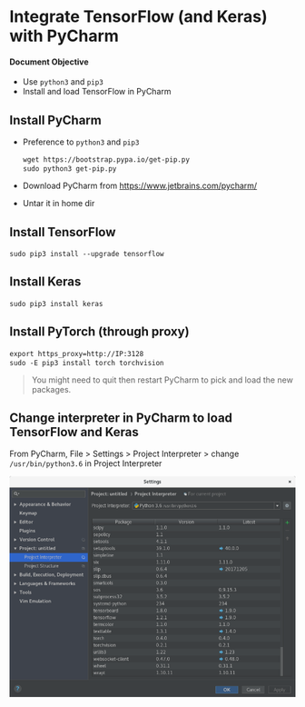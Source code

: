 # Integrate TensorFlow (and Keras) with PyCharm

#### Document Objective
- Use ```python3``` and ```pip3```
- Install and load TensorFlow in PyCharm

## Install PyCharm
- Preference to ```python3``` and ```pip3```
  ```
  wget https://bootstrap.pypa.io/get-pip.py
  sudo python3 get-pip.py
  ```

- Download PyCharm from https://www.jetbrains.com/pycharm/
- Untar it in home dir

## Install TensorFlow
```
sudo pip3 install --upgrade tensorflow
```

## Install Keras
```
sudo pip3 install keras
```

## Install PyTorch (through proxy)
```
export https_proxy=http://IP:3128
sudo -E pip3 install torch torchvision
```

> You might need to quit then restart PyCharm to pick and load the new packages.

## Change interpreter in PyCharm to load TensorFlow and Keras
From PyCharm, File > Settings > Project Interpreter > change ```/usr/bin/python3.6``` in Project Interpreter

<img src="../imgs/20180723_pycharm_interpreter.png" width="700px">
